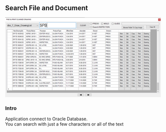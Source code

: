 ## Search File and Document

<img src="./app.png">

### Intro

<p>
    Application connect to Oracle Database.<br>
    You can search with just a few characters or all of the text<br>
</p>